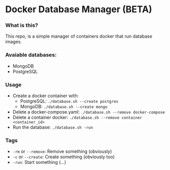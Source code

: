 # Docker Database Manager (BETA)

### What is this?

This repo, is a simple manager of containers docker that run database images. 

### Avaiable databases:
* MongoDB
* PostgreSQL

### Usage 

* Create a docker container with:
  * PostgreSQL: ``./database.sh --create postgres``
  * MongoDB: ``./database.sh --create mongo``
* Delete a docker-compose.yaml: ``./database.sh --remove docker-compose``
* Delete a container docker: ``./database.sh --remove container <container_id>``
* Run the database: ``./database.sh -run``

### Tags

* ``-rm`` or ``--remove``: Remove something (obviously)
* ``-c`` or ``--create``: Create something (obviously too)
* ``-run``: Start something (...)

